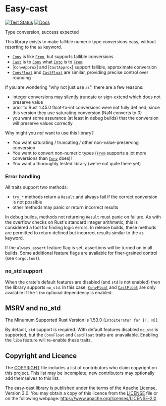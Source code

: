 Easy-cast
=========

[![Test Status](https://github.com/kas-gui/easy-cast/workflows/Tests/badge.svg?event=push)](https://github.com/kas-gui/easy-cast/actions)
[![Docs](https://docs.rs/easy-cast/badge.svg)](https://docs.rs/easy-cast)

Type conversion, success expected

This library exists to make fallible numeric type conversions easy, without
resorting to the `as` keyword.

-   [`Conv`] is like [`From`], but supports fallible conversions
-   [`Cast`] is to [`Conv`] what [`Into`] is to [`From`]
-   [`ConvApprox`] and [`CastApprox`] support fallible, approximate conversion
-   [`ConvFloat`] and [`CastFloat`] are similar, providing precise control over rounding

If you are wondering "why not just use `as`", there are a few reasons:

-   integer conversions may silently truncate or sign-extend which does not
    preserve value
-   prior to Rust 1.45.0 float-to-int conversions were not fully defined;
    since this version they use saturating conversion (NaN converts to 0)
-   you want some assurance (at least in debug builds) that the conversion
    will preserve values correctly

Why might you *not* want to use this library?

-   You want saturating / truncating / other non-value-preserving conversion
-   You want to convert non-numeric types ([`From`] supports a lot more
    conversions than [`Conv`] does)!
-   You want a thoroughly tested library (we're not quite there yet)

### Error handling

All traits support two methods:

-   `try_*` methods return a `Result` and always fail if the correct
    conversion is not possible
-   other methods may panic or return incorrect results

In debug builds, methods not returning `Result` must panic on failure. As
with the overflow checks on Rust's standard integer arithmetic, this is
considered a tool for finding logic errors. In release builds, these methods
are permitted to return defined but incorrect results similar to the `as`
keyword.

If the `always_assert` feature flag is set, assertions will be turned on in
all builds. Some additional feature flags are available for finer-grained
control (see `Cargo.toml`).

### no_std support

When the crate's default features are disabled (and `std` is not enabled)
then the library supports `no_std`. In this case, [`ConvFloat`] and
[`CastFloat`] are only available if the `libm` optional dependency is
enabled.

[`From`]: https://doc.rust-lang.org/stable/std/convert/trait.From.html
[`Into`]: https://doc.rust-lang.org/stable/std/convert/trait.Into.html
[`TryFrom`]: https://doc.rust-lang.org/stable/std/convert/trait.TryFrom.html
[`TryInto`]: https://doc.rust-lang.org/stable/std/convert/trait.TryInto.html
[`Conv`]: https://docs.rs/easy-cast/latest/easy_cast/trait.Conv.html
[`Cast`]: https://docs.rs/easy-cast/latest/easy_cast/trait.Cast.html
[`Conv::try_conv`]: https://docs.rs/easy-cast/latest/easy_cast/trait.Conv.html#tymethod.try_conv
[`Conv::try_cast`]: https://docs.rs/easy-cast/latest/easy_cast/trait.Conv.html#tymethod.try_cast
[`ConvFloat`]: https://docs.rs/easy-cast/latest/easy_cast/trait.ConvFloat.html
[`CastFloat`]: https://docs.rs/easy-cast/latest/easy_cast/trait.CastFloat.html

## MSRV and no_std

The Minumum Supported Rust Version is 1.53.0 (`IntoIterator for [T; N]`).

By default, `std` support is required. With default features disabled `no_std`
is supported, but the `ConvFloat` and `CastFloat` traits are unavailable.
Enabling the `libm` feature will re-enable these traits.


Copyright and Licence
-------

The [COPYRIGHT](COPYRIGHT) file includes a list of contributors who claim
copyright on this project. This list may be incomplete; new contributors may
optionally add themselves to this list.

The easy-cast library is published under the terms of the Apache License, Version 2.0.
You may obtain a copy of this licence from the [LICENSE](LICENSE) file or on
the following webpage: <https://www.apache.org/licenses/LICENSE-2.0>
